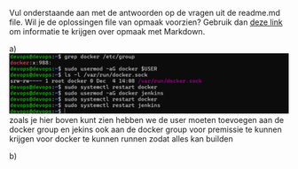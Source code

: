 Vul onderstaande aan met de antwoorden op de vragen uit de readme.md file. Wil je de oplossingen file van opmaak voorzien? Gebruik dan [deze link](https://github.com/adam-p/markdown-here/wiki/Markdown-Cheatsheet) om informatie te krijgen over
opmaak met Markdown.

a)![alt text](image.png)
zoals je hier boven kunt zien hebben we de user moeten toevoegen aan de docker group en jekins ook aan de docker group voor premissie te kunnen krijgen voor docker te kunnen runnen zodat alles kan builden

b)
